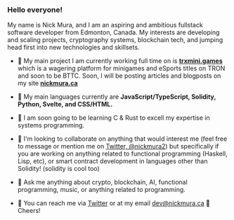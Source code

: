### Hello everyone! 


My name is Nick Mura, and I am an aspiring and ambitious fullstack software developer from Edmonton, Canada. My interests are developing and scaling projects, cryptography systems, blockchain tech, and jumping head first into new technologies and skillsets.

- 🔭 My main project I am currently working full time on is **[trxmini.games](http://github.com/nickmura/trxmini.games/)** which is a wagering platform for minigames and eSports titles on TRON and soon to be BTTC. Soon, I will be posting articles and blogposts on my site **[nickmura.ca](https://nickmura.ca)**

- 🧠 My main languages currently are **JavaScript/TypeScript, Solidity, Python, Svelte, and CSS/HTML.**

- 🐇 I am soon going to be learning C & Rust to excell my expertise in systems programming.

- 👯 I'm looking to collaborate on anything that would interest me (feel free to message or mention me on [Twitter, @nickmura2](https://twitter.com/nickmura2)) but specifically if you are working on anything related to functional programming (Haskell, Lisp, etc), or smart contract development in languages other than Solidity! (solidity is cool too)

- 🤔 Ask me anything about crypto, blockchain, AI, functional programming, music, or anything related to programming.

- 💬 You can reach me via [Twitter](https://twitter.com/nickmura/) or at my email dev@nickmura.ca 🤙 Cheers!



